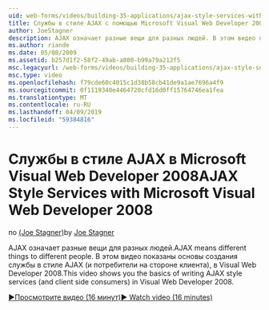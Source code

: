 ```yaml
---
uid: web-forms/videos/building-35-applications/ajax-style-services-with-microsoft-visual-web-developer-2008
title: Службы в стиле AJAX с помощью Microsoft Visual Web Developer 2008 | Документация Майкрософт
author: JoeStagner
description: AJAX означает разные вещи для разных людей. В этом видео показано основы создания службы в стиле AJAX (и потребителей на стороне клиента) в Visual веб-разработках...
ms.author: riande
ms.date: 05/08/2009
ms.assetid: b257d1f2-58f2-49ab-a800-b99a79a212f5
msc.legacyurl: /web-forms/videos/building-35-applications/ajax-style-services-with-microsoft-visual-web-developer-2008
msc.type: video
ms.openlocfilehash: f79cde60c4015c1d38b58cb41de9a1ae7696a4f9
ms.sourcegitcommit: 0f1119340e4464720cfd16d0ff15764746ea1fea
ms.translationtype: MT
ms.contentlocale: ru-RU
ms.lasthandoff: 04/09/2019
ms.locfileid: "59384816"
---
```

# <a name="ajax-style-services-with-microsoft-visual-web-developer-2008"></a><span data-ttu-id="5f29e-104">Службы в стиле AJAX в Microsoft Visual Web Developer 2008</span><span class="sxs-lookup"><span data-stu-id="5f29e-104">AJAX Style Services with Microsoft Visual Web Developer 2008</span></span>

<span data-ttu-id="5f29e-105">по [(Joe Stagner)](https://github.com/JoeStagner)</span><span class="sxs-lookup"><span data-stu-id="5f29e-105">by [Joe Stagner](https://github.com/JoeStagner)</span></span>

<span data-ttu-id="5f29e-106">AJAX означает разные вещи для разных людей.</span><span class="sxs-lookup"><span data-stu-id="5f29e-106">AJAX means different things to different people.</span></span> <span data-ttu-id="5f29e-107">В этом видео показаны основы создания службы в стиле AJAX (и потребители на стороне клиента), в Visual Web Developer 2008.</span><span class="sxs-lookup"><span data-stu-id="5f29e-107">This video shows you the basics of writing AJAX style services (and client side consumers) in Visual Web Developer 2008.</span></span>

[<span data-ttu-id="5f29e-108">&#9654;Просмотрите видео (16 минут)</span><span class="sxs-lookup"><span data-stu-id="5f29e-108">&#9654; Watch video (16 minutes)</span></span>](https://channel9.msdn.com/Blogs/ASP-NET-Site-Videos/ajax-style-services-with-microsoft-visual-web-developer-2008)
